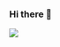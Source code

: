 ### Hi there 👋

<img align="center" src="https://github-readme-stats.vercel.app/api/pin/?username=dokhacchung98&repo=dokhacchung98.github.io" />
